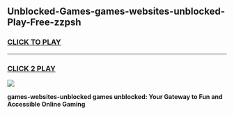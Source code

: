 
## Unblocked-Games-games-websites-unblocked-Play-Free-zzpsh
<h3>
<a href="https://premium76.site?title=games-websites-unblocked&ref=22A">CLICK TO PLAY</a></h3>
<hr>

<h3>
<a href="https://premium76.site?title=games-websites-unblocked&ref=22A">CLICK 2 PLAY</a>
  
</h3>

<a href="https://premium76.site?title=games-websites-unblocked&ref=22A"><img src="https://clearcache.store/games.png"></a>


**games-websites-unblocked games unblocked: Your Gateway to Fun and Accessible Online Gaming**
